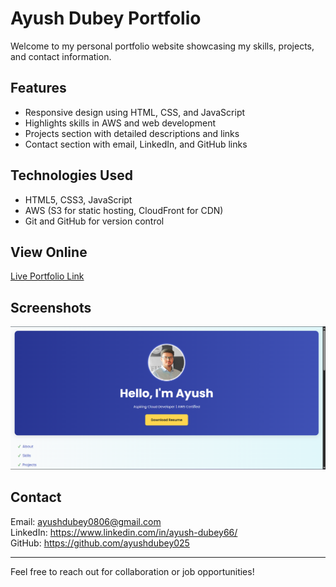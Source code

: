 # Ayush Dubey Portfolio

Welcome to my personal portfolio website showcasing my skills, projects, and contact information.

## Features
- Responsive design using HTML, CSS, and JavaScript
- Highlights skills in AWS and web development
- Projects section with detailed descriptions and links
- Contact section with email, LinkedIn, and GitHub links

## Technologies Used
- HTML5, CSS3, JavaScript
- AWS (S3 for static hosting, CloudFront for CDN)
- Git and GitHub for version control

## View Online
[Live Portfolio Link](https://your-portfolio-link.com)

## Screenshots
![Homepage Screenshot](./assets/homepage.png)

## Contact
Email: ayushdubey0806@gmail.com  
LinkedIn: https://www.linkedin.com/in/ayush-dubey66/  
GitHub: https://github.com/ayushdubey025

---

Feel free to reach out for collaboration or job opportunities!
